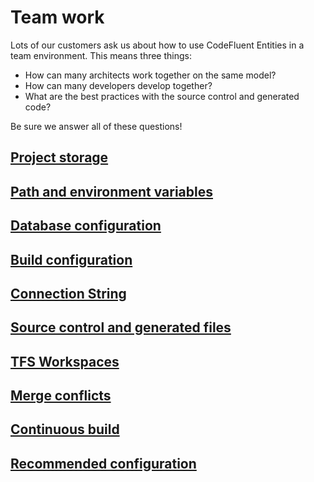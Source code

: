 # Team work

Lots of our customers ask us about how to use CodeFluent Entities in a team environment. This means three things:
- How can many architects work together on the same model?
- How can many developers develop together?
- What are the best practices with the source control and generated code?

Be sure we answer all of these questions!


## [Project storage](project_storage.html)

## [Path and environment variables](path_and_environment_variables.html)

## [Database configuration](database_configuration.html)

## [Build configuration](build_configuration.html)

## [Connection String](connection_string.html)

## [Source control and generated files](source_control_and_generated_files.html)

## [TFS Workspaces](tfs_workspaces.html)

## [Merge conflicts](merge_conflicts.html)

## [Continuous build](continuous_build.html)

## [Recommended configuration](recommended_configuration.html)